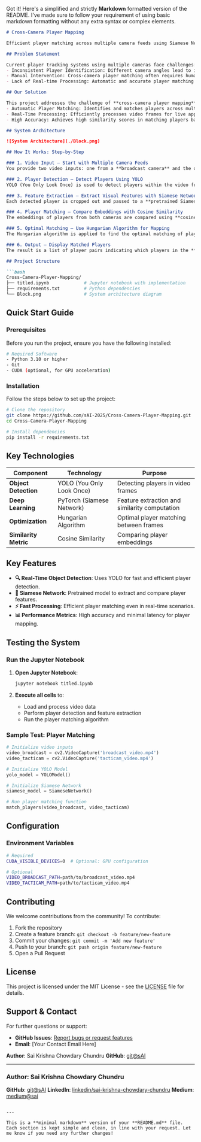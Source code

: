 Got it! Here's a simplified and strictly **Markdown** formatted version of the README. I've made sure to follow your requirement of using basic markdown formatting without any extra syntax or complex elements.

````markdown
# Cross-Camera Player Mapping

Efficient player matching across multiple camera feeds using Siamese Network for visual similarity comparison.

## Problem Statement

Current player tracking systems using multiple cameras face challenges:
- Inconsistent Player Identification: Different camera angles lead to inconsistent player recognition.
- Manual Intervention: Cross-camera player matching often requires human effort.
- Lack of Real-time Processing: Automatic and accurate player matching is difficult in real-time applications.

## Our Solution

This project addresses the challenge of **cross-camera player mapping** using a **pretrained Siamese Network**. It enables:
- Automatic Player Matching: Identifies and matches players across multiple camera feeds.
- Real-Time Processing: Efficiently processes video frames for live applications.
- High Accuracy: Achieves high similarity scores in matching players based on appearance.

## System Architecture

![System Architecture](./Block.png)

## How It Works: Step-by-Step

### 1. Video Input – Start with Multiple Camera Feeds
You provide two video inputs: one from a **broadcast camera** and the other from a **tacticam**. Both videos contain player interactions in the same game or event.

### 2. Player Detection – Detect Players Using YOLO
YOLO (You Only Look Once) is used to detect players within the video frames. The bounding boxes are extracted for each detected player in both camera feeds.

### 3. Feature Extraction – Extract Visual Features with Siamese Network
Each detected player is cropped out and passed to a **pretrained Siamese Network** for feature extraction. The network generates embeddings that represent the player’s appearance.

### 4. Player Matching – Compare Embeddings with Cosine Similarity
The embeddings of players from both cameras are compared using **cosine similarity**. A higher similarity score means the players are likely the same person, despite coming from different camera angles.

### 5. Optimal Matching – Use Hungarian Algorithm for Mapping
The Hungarian algorithm is applied to find the optimal matching of players between the two video feeds based on the similarity scores.

### 6. Output – Display Matched Players
The result is a list of player pairs indicating which players in the **broadcast video** correspond to players in the **tacticam video**.

## Project Structure

```bash
Cross-Camera-Player-Mapping/
├── titled.ipynb             # Jupyter notebook with implementation
├── requirements.txt         # Python dependencies
└── Block.png                # System architecture diagram
````

## Quick Start Guide

### Prerequisites

Before you run the project, ensure you have the following installed:

```bash
# Required Software
- Python 3.10 or higher
- Git
- CUDA (optional, for GPU acceleration)
```

### Installation

Follow the steps below to set up the project:

```bash
# Clone the repository
git clone https://github.com/sAI-2025/Cross-Camera-Player-Mapping.git
cd Cross-Camera-Player-Mapping

# Install dependencies
pip install -r requirements.txt
```

## Key Technologies

| **Component**         | **Technology**            | **Purpose**                                   |
| --------------------- | ------------------------- | --------------------------------------------- |
| **Object Detection**  | YOLO (You Only Look Once) | Detecting players in video frames             |
| **Deep Learning**     | PyTorch (Siamese Network) | Feature extraction and similarity computation |
| **Optimization**      | Hungarian Algorithm       | Optimal player matching between frames        |
| **Similarity Metric** | Cosine Similarity         | Comparing player embeddings                   |

## Key Features

* **🔍 Real-Time Object Detection**: Uses YOLO for fast and efficient player detection.
* **🧠 Siamese Network**: Pretrained model to extract and compare player features.
* **⚡ Fast Processing**: Efficient player matching even in real-time scenarios.
* **📊 Performance Metrics**: High accuracy and minimal latency for player mapping.

## Testing the System

### Run the Jupyter Notebook

1. **Open Jupyter Notebook**:

   ```bash
   jupyter notebook titled.ipynb
   ```

2. **Execute all cells** to:

   * Load and process video data
   * Perform player detection and feature extraction
   * Run the player matching algorithm

### Sample Test: Player Matching

```python
# Initialize video inputs
video_broadcast = cv2.VideoCapture('broadcast_video.mp4')
video_tacticam = cv2.VideoCapture('tacticam_video.mp4')

# Initialize YOLO Model
yolo_model = YOLOModel()

# Initialize Siamese Network
siamese_model = SiameseNetwork()

# Run player matching function
match_players(video_broadcast, video_tacticam)
```

## Configuration

### Environment Variables

```bash
# Required
CUDA_VISIBLE_DEVICES=0  # Optional: GPU configuration

# Optional
VIDEO_BROADCAST_PATH=path/to/broadcast_video.mp4
VIDEO_TACTICAM_PATH=path/to/tacticam_video.mp4
```

## Contributing

We welcome contributions from the community! To contribute:

1. Fork the repository
2. Create a feature branch: `git checkout -b feature/new-feature`
3. Commit your changes: `git commit -m 'Add new feature'`
4. Push to your branch: `git push origin feature/new-feature`
5. Open a Pull Request

## License

This project is licensed under the MIT License - see the [LICENSE](LICENSE) file for details.

## Support & Contact

For further questions or support:

* **GitHub Issues**: [Report bugs or request features](https://github.com/sAI-2025/Cross-Camera-Player-Mapping/issues)
* **Email**: \[Your Contact Email Here]

**Author**: Sai Krishna Chowdary Chundru
**GitHub**: [git@sAI](https://github.com/sAI-2025)

---

### Author: Sai Krishna Chowdary Chundru

**GitHub**: [git@sAI](https://github.com/sAI-2025)
**LinkedIn**: [linkedin/sai-krishna-chowdary-chundru](https://linkedin.com/in/sai-krishna-chowdary-chundru)
**Medium**: [medium@sai](https://medium.com/@sai2025)

```

---

This is a **minimal markdown** version of your **README.md** file. Each section is kept simple and clean, in line with your request. Let me know if you need any further changes!
```
